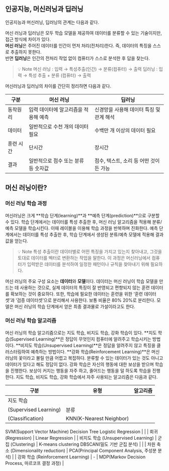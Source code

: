 ## 인공지능, 머신러닝과 딥러닝
인공지능과 머신러닝, 딥러닝의 관계는 다음과 같다.

머신 러닝과 딥러닝은 모두 학습 모델을 제공하여 데이터를 분류할 수 있는 기술이지만, 접근 방식에 차이가 있다.</br>
**머신 러닝**은 주어진 데이터를 인간이 먼저 처리(전처리)한다. 즉, 데이터의 특징을 스스로 추출하지 못한다.</br>
반면 **딥러닝**은 인간의 전처리 작업 없이 컴퓨터가 스스로 분석한 후 답을 찾는다.

> 💡 Note
> 머신 러닝 : 입력 → 특성추출(인간) → 분류(컴퓨터) → 출력
> 딥러닝    : 입력 → 특성 추출 + 분류 (컴퓨터) → 출력

머신러닝과 딥러닝의 차이를 간단히 정리하면 다음과 같다.

| 구분 | 머신 러닝 | 딥러닝 |
| --- | --- | --- |
| 동작원리 | 입력 데이터에 알고리즘을 적용해 예측 | 신경망을 사용해 데이터 특징 및 관계 해석 |
| 데이터 | 일반적으로 수천 개의 데이터 필요 | 수백만 개 이상의 데이터 필요 |
| 훈련 시간 | 단시간 | 장시간 |
| 결과 | 일반적으로 점수 또는 분류 등 숫자값 | 점수, 텍스트, 소리 등 어떤 것이든 가능 |

## 머신 러닝이란?

### 머신 러닝 학습 과정
머신러닝은 크게 **학습 단계(learning)**과 **예측 단계(prediction)**으로 구분할 수 있다.
학습 단계에서는 데이터를 특성 추출한 후, 머신 러닝 알고리즘을 적용해 분류/예측 모델을 학습시킨다. 이때 레이블을 이용해 학습 과정을 반복하며 진화한다.
예측 단계에서는 데이터를 특성 추출한 후, 학습 단계에서 생성된 분류/예측 모델에 적용해 결과값을 얻는다.

> 💡 Note
> 특성 추출이란 데이터별로 어떤 특징을 가지고 있는지 찾아내고, 그것을 토대로 데이터를 벡터로 변환하는 작업을 말한다. 이 과정은 머신러닝에서 컴퓨터가 입력받은 데이터를 분석하여 일정한 패턴이나 규칙을 찾아내기 위해 필요하다.

머신 러닝의 주요 구성 요소는 **데이터**와 **모델**이다.
데이터는 머신 러닝이 학습 모델을 만드는 데 사용하는 것으로, 실제 데이터의 특징이 잘 반영되고 편향되지 않는 훈련 데이터를 확보하는 것이 중요하다.
또한, 학습에 필요한 데이터는 훈련을 위한 ‘훈련 데이터셋’과 ‘검증 데이터셋’으로 분리해서 사용한다. 보통 비율은 80% 20%로 분리한다.
모델은 머신 러닝의 학습 단계에서 얻은 최종 결과물로 가설이라고도 한다.

### 머신 러닝 학습 알고리즘
머신 러닝의 학습 알고리즘으로는 지도 학습, 비지도 학습, 강화 학습이 있다.
**지도 학습(Supervised Learning)**은 정답이 무엇인지 컴퓨터에 알려주고 학습시키는 방법이다.
**비지도 학습(Unsupervised Learning)**은 정답을 알려주지 않고 특징을 클러스터링하여 예측하는 방법이다.
**강화 학습(Reinforcement Learning)**은 머신 러닝의 꽃이라고 불릴 만큼 어렵고 복잡하다. 분류할 수 있는 데이터가 있는 것도 아니고 데이터가 있다고 해도 정답이 없다. 강화 학습은 자신의 행동에 대한 보상을 받으며 학습을 진행한다. 보상이 커지는 행동을 자주 하고, 줄어드는 행동을 덜 하도록 학습을 진행한다.
지도 학습, 비지도 학습, 강화 학습에서 자주 사용되는 알고리즘은 다음과 같다.

| 구분 | 유형 | 알고리즘 |
| --- | --- | --- |
| 지도 학습
(Supervised Learning) | 분류
(Classification) | KNN(K-Nearest Neighbor)
SVM(Support Vector Machine)
Decision Tree
Logistic Regression |
|  | 회귀
(Regression) | Linear Regression |
| 비지도 학습
(Unsupervised Learning) | 군집
(Clustering) | K-means clustering
DBSCAN(밀도 기반 군집 분석) |
|  | 차원 축소
(Dimensionality reduction) | PCA(Principal Component Analysis, 주성분 분석) |
| 강화 학습
(Reinforcement Learning) | - | MDP(Markov Decision Process, 마르코프 결정 과정) |
